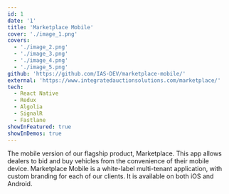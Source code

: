 ```yaml
---
id: 1
date: '1'
title: 'Marketplace Mobile'
cover: './image_1.png'
covers:
  - './image_2.png'
  - './image_3.png'
  - './image_4.png'
  - './image_5.png'
github: 'https://github.com/IAS-DEV/marketplace-mobile/'
external: 'https://www.integratedauctionsolutions.com/marketplace/'
tech:
  - React Native
  - Redux
  - Algolia
  - SignalR
  - Fastlane
showInFeatured: true
showInDemos: true
---
```


The mobile version of our flagship product, Marketplace. This app allows dealers to bid and buy vehicles from the convenience of their mobile device. Marketplace Mobile is a white-label multi-tenant application, with custom branding for each of our clients. It is available on both iOS and Android.
